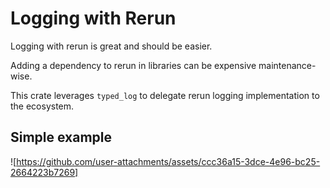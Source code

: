 # Logging with Rerun

Logging with rerun is great and should be easier.

Adding a dependency to rerun in libraries can be expensive maintenance-wise.

This crate leverages `typed_log` to delegate rerun logging implementation to the ecosystem.

## Simple example

![https://github.com/user-attachments/assets/ccc36a15-3dce-4e96-bc25-2664223b7269]
